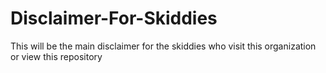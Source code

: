 # Disclaimer-For-Skiddies
This will be the main disclaimer for the skiddies who visit this organization or view this repository
